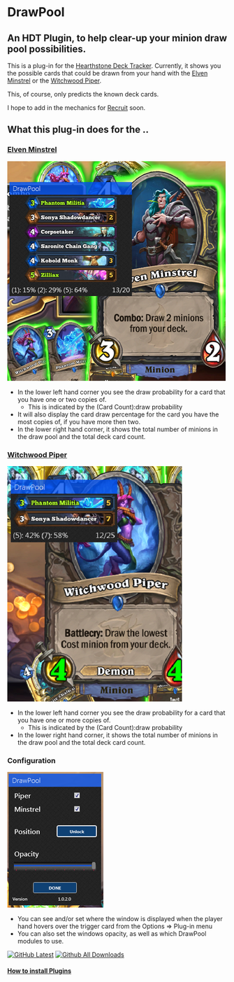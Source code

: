 # DrawPool
## An HDT Plugin, to help clear-up your minion draw pool possibilities.
This is a plug-in for the [Hearthstone Deck Tracker](https://github.com/HearthSim/Hearthstone-Deck-Tracker).
Currently, it shows you the possible cards that could be drawn from your hand with the [Elven Minstrel](https://hearthstone.gamepedia.com/Elven_Minstrel) or the [Witchwood Piper](https://hearthstone.gamepedia.com/Witchwood_Piper).

This, of course, only predicts the known deck cards.

I hope to add in the mechanics for [Recruit](https://hearthstone.gamepedia.com/Recruit) soon.

## What this plug-in does for the ..
### [Elven Minstrel](https://hearthstone.gamepedia.com/Elven_Minstrel)
![Display Example](https://raw.githubusercontent.com/VeXHarbinger/DrawPool/master/images/MinstrelDisplaySample.png)
* In the lower left hand corner you see the draw probability for a card that you have one or two copies of.
  * This is indicated by the (Card Count):draw probability
* It will also display the card draw percentage for the card you have the most copies of, if you have more then two.
* In the lower right hand corner, it shows the total number of minions in the draw pool and the total deck card count.

### [Witchwood Piper](https://hearthstone.gamepedia.com/Witchwood_Piper)
![Display Example](https://raw.githubusercontent.com/VeXHarbinger/DrawPool/master/images/PiperDisplaySample.png)
* In the lower left hand corner you see the draw probability for a card that you have one or more copies of.
  * This is indicated by the (Card Count):draw probability 
* In the lower right hand corner, it shows the total number of minions in the draw pool and the total deck card count.

### Configuration
![Display Example](https://raw.githubusercontent.com/VeXHarbinger/DrawPool/master/images/DrawpoolOptions.png)
* You can see and/or set where the window is displayed when the player hand hovers over the trigger card from the Options => Plug-in menu
* You can also set the windows opacity, as well as which DrawPool modules to use.

[![GitHub Latest](https://img.shields.io/github/release/VeXHarbinger/DrawPool.svg)](https://github.com/VeXHarbinger/DrawPool/releases/latest)
[![Github All Downloads](https://img.shields.io/github/downloads/VeXHarbinger/DrawPool/total.svg)](https://github.com/VeXHarbinger/DrawPool/releases)

#### [How to install Plugins](https://github.com/HearthSim/Hearthstone-Deck-Tracker/wiki/Available-Plugins#how-to-install-plugins)
